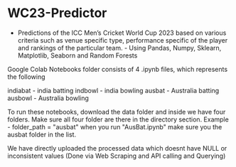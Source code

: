 # WC23-Predictor
- Predictions of the ICC Men’s Cricket World Cup 2023 based on various criteria such as venue specific type, performance specific of the player and rankings of the particular team. - Using Pandas, Numpy, Sklearn, Matplotlib, Seaborn and Random Forests

Google Colab Notebooks folder consists of 4 .ipynb files, which represents the following 

indiabat - india batting 
indbowl - india bowling 
ausbat - Australia batting 
ausbowl - Australia bowling 

To run these notebooks, download the data folder and inside we have four folders. Make sure all four folder are there in the directory section. 
Example - 
folder_path = "ausbat"
when you run "AusBat.ipynb" make sure you the ausbat folder in the list.

We have directly uploaded the processed data which doesnt have NULL or inconsistent values (Done via Web Scraping and API calling and Querying)
